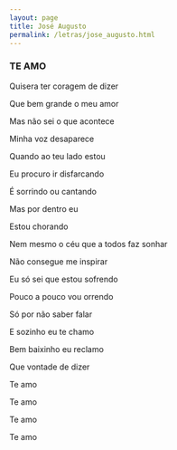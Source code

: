 ```yaml
---
layout: page
title: José Augusto
permalink: /letras/jose_augusto.html
---
```


### TE AMO

Quisera ter coragem de dizer

Que bem grande o meu amor

Mas não sei o que acontece

Minha voz desaparece

Quando ao teu lado estou

Eu procuro ir disfarcando

É sorrindo ou cantando

Mas por dentro eu

Estou chorando

Nem mesmo o céu que a todos faz sonhar

Não consegue me inspirar

Eu só sei que estou sofrendo

Pouco a pouco vou orrendo

Só por não saber falar

E sozinho eu te chamo

Bem baixinho eu reclamo

Que vontade de dizer

Te amo

Te amo

Te amo

Te amo